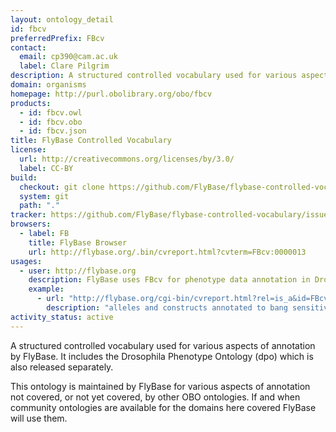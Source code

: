 ```yaml
---
layout: ontology_detail
id: fbcv
preferredPrefix: FBcv
contact:
  email: cp390@cam.ac.uk
  label: Clare Pilgrim
description: A structured controlled vocabulary used for various aspects of annotation by FlyBase.
domain: organisms
homepage: http://purl.obolibrary.org/obo/fbcv
products:
  - id: fbcv.owl
  - id: fbcv.obo
  - id: fbcv.json
title: FlyBase Controlled Vocabulary
license:
  url: http://creativecommons.org/licenses/by/3.0/
  label: CC-BY
build:
  checkout: git clone https://github.com/FlyBase/flybase-controlled-vocabulary.git
  system: git
  path: "."
tracker: https://github.com/FlyBase/flybase-controlled-vocabulary/issues
browsers:
  - label: FB
    title: FlyBase Browser
    url: http://flybase.org/.bin/cvreport.html?cvterm=FBcv:0000013
usages:
  - user: http://flybase.org
    description: FlyBase uses FBcv for phenotype data annotation in Drosophila
    example:
      - url: "http://flybase.org/cgi-bin/cvreport.html?rel=is_a&id=FBcv:0000391"
        description: "alleles and constructs annotated to bang sensitive in FlyBase"
activity_status: active
---
```


A structured controlled vocabulary used for various aspects of annotation by FlyBase. It includes the Drosophila Phenotype Ontology (dpo) which is also released separately.

This ontology is maintained by FlyBase for various aspects of annotation not covered, or not yet covered, by other OBO ontologies.  If and when community ontologies are available for the domains here covered FlyBase will use them.
